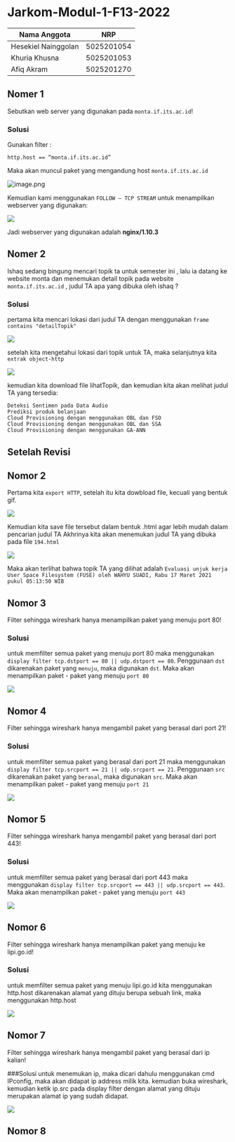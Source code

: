 # Jarkom-Modul-1-F13-2022
Nama Anggota | NRP
------------------- | --------------
Hesekiel Nainggolan | 5025201054
Khuria Khusna | 5025201053
Afiq Akram | 5025201270

## Nomer 1
Sebutkan web server yang digunakan pada `monta.if.its.ac.id`! 

### Solusi
Gunakan filter :

```
http.host == “monta.if.its.ac.id”
```

Maka akan muncul paket yang mengandung host `monta.if.its.ac.id`

![image.png](img/soal1a.png)

Kemudian kami menggunakan `FOLLOW – TCP STREAM` untuk menampilkan webserver yang digunakan:

<img src="img/soal1b.png">


Jadi webserver yang digunakan adalah **nginx/1.10.3** 


## Nomer 2
Ishaq sedang bingung mencari topik ta untuk semester ini , lalu ia datang ke website monta dan menemukan detail topik pada website `monta.if.its.ac.id` , judul TA apa yang dibuka oleh ishaq ?

### Solusi
pertama kita mencari lokasi dari judul TA dengan menggunakan `frame contains "detailTopik"` 

<img src="img/soal2a.png">

setelah kita mengetahui lokasi dari topik untuk TA, maka selanjutnya kita `extrak object-http`

<img src="img/soal2b.png">

kemudian kita download file lihatTopik, dan kemudian kita akan melihat judul TA yang tersedia:
```
Deteksi Sentimen pada Data Audio
Prediksi produk belanjaan
Cloud Provisioning dengan menggunakan OBL dan FSO
Cloud Provisioning dengan menggunakan OBL dan SSA
Cloud Provisioning dengan menggunakan GA-ANN
```

## Setelah Revisi

## Nomor 2
Pertama kita `export HTTP`, setelah itu kita dowbload file, kecuali yang bentuk gif. 

<img src="img/soal2b.png">

Kemudian kita save file tersebut dalam bentuk .html agar lebih mudah dalam pencarian judul TA
Akhrinya kita akan menemukan judul TA yang dibuka pada file `194.html`

<img src="img/k.PNG">

Maka akan terlihat bahwa topik TA yang dilihat adalah `Evaluasi unjuk kerja User Space Filesystem (FUSE)
oleh WAHYU SUADI, Rabu 17 Maret 2021 pukul 05:13:50 WIB`

## Nomor 3

Filter sehingga wireshark hanya menampilkan paket yang menuju port 80! 

### Solusi
untuk memfilter semua paket yang menuju port 80 maka menggunakan `display filter tcp.dstport == 80 || udp.dstport == 80`. Penggunaan `dst` dikarenakan paket yang `menuju`, maka digunakan `dst`.
Maka akan menampilkan paket - paket yang menuju `port 80`

<img src="img/soal3a.png">

## Nomor 4

Filter sehingga wireshark hanya mengambil paket yang berasal dari port 21!

### Solusi
untuk memfilter semua paket yang berasal dari port 21 maka menggunakan `display filter tcp.srcport == 21 || udp.srcport == 21`. Penggunaan `src` dikarenakan paket yang `berasal`, maka digunakan `src`.
Maka akan menampilkan paket - paket yang menuju `port 21`

<img src="img/soal4a.png">

## Nomor 5

Filter sehingga wireshark hanya mengambil paket yang berasal dari port 443!

### Solusi
untuk memfilter semua paket yang berasal dari port 443 maka menggunakan `display filter tcp.srcport == 443 || udp.srcport == 443`. 
Maka akan menampilkan paket - paket yang menuju `port 443`

<img src="img/soal5.PNG">

## Nomor 6
Filter sehingga wireshark hanya menampilkan paket yang menuju ke lipi.go.id!

### Solusi
untuk memfilter semua paket yang menuju lipi.go.id kita menggunakan http.host dikarenakan alamat yang dituju berupa sebuah link, maka menggunakan http.host

<img src="img/soal6.png">

## Nomor 7
Filter sehingga wireshark hanya mengambil paket yang berasal dari ip kalian!

###Solusi
untuk menemukan ip, maka dicari dahulu menggunakan cmd IPconfig, maka akan didapat ip address milik kita. kemudian buka wireshark, kemudian ketik ip.src pada display filter  dengan alamat yang dituju merupakan alamat ip yang sudah didapat.

<img src="img/soal7.png">

## Nomor 8


